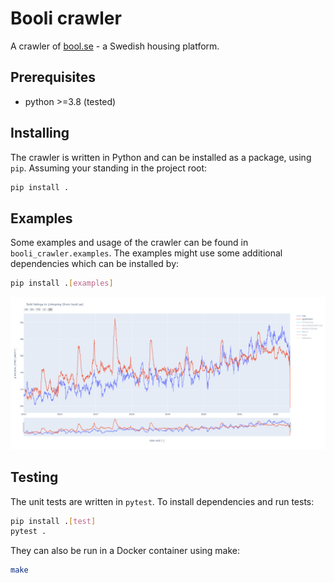 # Booli crawler

A crawler of [bool.se](https://bool.se) - a Swedish housing platform.

## Prerequisites
* python >=3.8 (tested)

## Installing
The crawler is written in Python and can be installed as a package, using ``pip``.
Assuming your standing in the project root:

```bash
pip install .
```

## Examples
Some examples and usage of the crawler can be found in ``booli_crawler.examples``. The
examples might use some additional dependencies which can be installed by:

```bash
pip install .[examples]
```

![](example.png)

## Testing
The unit tests are written in ``pytest``. To install dependencies and run tests:

```bash
pip install .[test]
pytest .
```

They can also be run in a Docker container using make:

```bash
make
```

